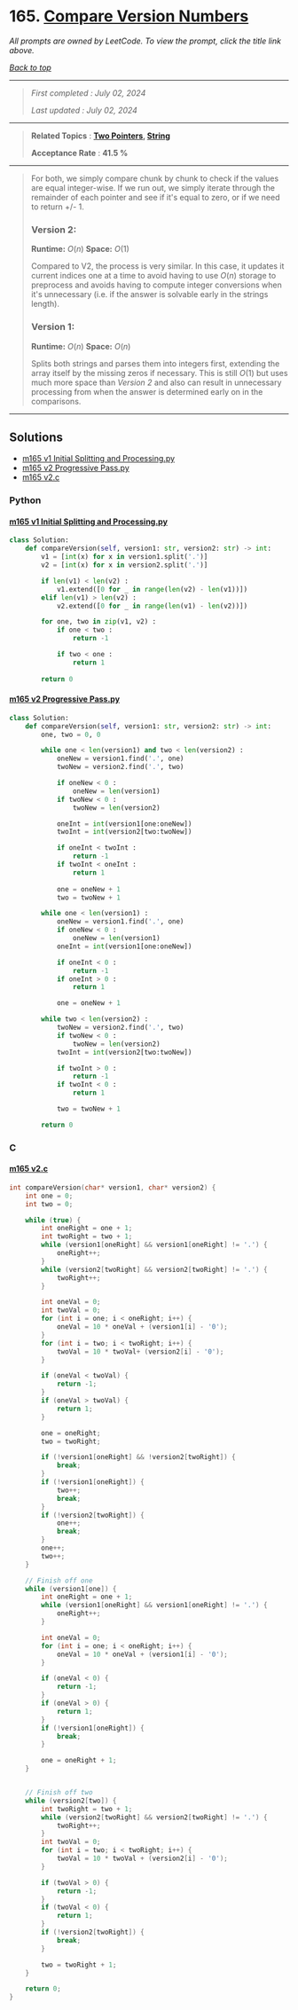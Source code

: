 # 165. [Compare Version Numbers](<https://leetcode.com/problems/compare-version-numbers>)

*All prompts are owned by LeetCode. To view the prompt, click the title link above.*

*[Back to top](<../README.md>)*

------

> *First completed : July 02, 2024*
>
> *Last updated : July 02, 2024*

------

> **Related Topics** : **[Two Pointers](<by_topic/Two Pointers.md>), [String](<by_topic/String.md>)**
>
> **Acceptance Rate** : **41.5 %**

------

> For both, we simply compare chunk by chunk to check if the values are 
> equal integer-wise. If we run out, we simply iterate through the 
> remainder of each pointer and see if it's equal to zero, or if we 
> need to return +/- 1. 
> 
> ### Version 2:
> 
> **Runtime:** $O(n)$
> **Space:** $O(1)$
> 
> Compared to V2, the process is very similar. In this case, it updates 
> it current indices one at a time to avoid having to use $O(n)$ storage 
> to preprocess and avoids having to compute integer conversions when it's 
> unnecessary (i.e. if the answer is solvable early in the strings length).
> 
> ### Version 1:
> 
> **Runtime:** $O(n)$
> **Space:** $O(n)$
> 
> Splits both strings and parses them into integers first, extending the 
> array itself by the missing zeros if necessary. This is still $O(1)$ but 
> uses much more space than *Version 2* and also can result in unnecessary 
> processing from when the answer is determined early on in the comparisons.

------

## Solutions

- [m165 v1 Initial Splitting and Processing.py](<../my-submissions/m165 v1 Initial Splitting and Processing.py>)
- [m165 v2 Progressive Pass.py](<../my-submissions/m165 v2 Progressive Pass.py>)
- [m165 v2.c](<../my-submissions/m165 v2.c>)
### Python
#### [m165 v1 Initial Splitting and Processing.py](<../my-submissions/m165 v1 Initial Splitting and Processing.py>)
```Python
class Solution:
    def compareVersion(self, version1: str, version2: str) -> int:
        v1 = [int(x) for x in version1.split('.')]
        v2 = [int(x) for x in version2.split('.')]

        if len(v1) < len(v2) :
            v1.extend([0 for _ in range(len(v2) - len(v1))])
        elif len(v1) > len(v2) :
            v2.extend([0 for _ in range(len(v1) - len(v2))])

        for one, two in zip(v1, v2) :
            if one < two :
                return -1

            if two < one :
                return 1
            
        return 0
```

#### [m165 v2 Progressive Pass.py](<../my-submissions/m165 v2 Progressive Pass.py>)
```Python
class Solution:
    def compareVersion(self, version1: str, version2: str) -> int:
        one, two = 0, 0

        while one < len(version1) and two < len(version2) :
            oneNew = version1.find('.', one)
            twoNew = version2.find('.', two)

            if oneNew < 0 :
                oneNew = len(version1)
            if twoNew < 0 :
                twoNew = len(version2)

            oneInt = int(version1[one:oneNew])
            twoInt = int(version2[two:twoNew])

            if oneInt < twoInt :
                return -1
            if twoInt < oneInt :
                return 1
            
            one = oneNew + 1
            two = twoNew + 1

        while one < len(version1) :
            oneNew = version1.find('.', one)
            if oneNew < 0 :
                oneNew = len(version1)
            oneInt = int(version1[one:oneNew])

            if oneInt < 0 :
                return -1
            if oneInt > 0 :
                return 1

            one = oneNew + 1

        while two < len(version2) :
            twoNew = version2.find('.', two)
            if twoNew < 0 :
                twoNew = len(version2)
            twoInt = int(version2[two:twoNew])

            if twoInt > 0 :
                return -1
            if twoInt < 0 :
                return 1

            two = twoNew + 1

        return 0
```

### C
#### [m165 v2.c](<../my-submissions/m165 v2.c>)
```C
int compareVersion(char* version1, char* version2) {
    int one = 0;
    int two = 0;

    while (true) {
        int oneRight = one + 1;
        int twoRight = two + 1;
        while (version1[oneRight] && version1[oneRight] != '.') {
            oneRight++;
        }
        while (version2[twoRight] && version2[twoRight] != '.') {
            twoRight++;
        }

        int oneVal = 0;
        int twoVal = 0;
        for (int i = one; i < oneRight; i++) {
            oneVal = 10 * oneVal + (version1[i] - '0');
        }
        for (int i = two; i < twoRight; i++) {
            twoVal = 10 * twoVal+ (version2[i] - '0');
        }

        if (oneVal < twoVal) {
            return -1;
        }
        if (oneVal > twoVal) {
            return 1;
        }

        one = oneRight;
        two = twoRight;

        if (!version1[oneRight] && !version2[twoRight]) {
            break;
        }
        if (!version1[oneRight]) {
            two++;
            break;
        }
        if (!version2[twoRight]) {
            one++;
            break;
        }
        one++;
        two++;
    }

    // Finish off one
    while (version1[one]) {
        int oneRight = one + 1;
        while (version1[oneRight] && version1[oneRight] != '.') {
            oneRight++;
        }

        int oneVal = 0;
        for (int i = one; i < oneRight; i++) {
            oneVal = 10 * oneVal + (version1[i] - '0');
        }

        if (oneVal < 0) {
            return -1;
        }
        if (oneVal > 0) {
            return 1;
        }
        if (!version1[oneRight]) {
            break;
        }

        one = oneRight + 1;
    }


    // Finish off two
    while (version2[two]) {
        int twoRight = two + 1;
        while (version2[twoRight] && version2[twoRight] != '.') {
            twoRight++;
        }
        int twoVal = 0;
        for (int i = two; i < twoRight; i++) {
            twoVal = 10 * twoVal + (version2[i] - '0');
        }

        if (twoVal > 0) {
            return -1;
        }
        if (twoVal < 0) {
            return 1;
        }
        if (!version2[twoRight]) {
            break;
        }

        two = twoRight + 1;
    }

    return 0;
}
```

